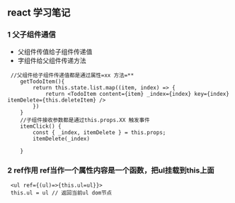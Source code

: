 ## react 学习笔记

### 1 父子组件通信

-   父组件传值给子组件传递值
-   字组件给父组件传递方法

```
 //父组件给子组件传递值都是通过属性=xx 方法=**
    getTodoItem(){
        return this.state.list.map((item, index) => {
            return <TodoItem content={item} _index={index} key={index} itemDelete={this.deleteItem} />
        })
    }
    //子组件接收参数都是通过this.props.XX 触发事件
    itemClick() {
        const { _index, itemDelete } = this.props;
        itemDelete(_index)

    }
```
### 2 ref作用 ref当作一个属性内容是一个函数，把ul挂载到this上面

~~~
 <ul ref={(ul)=>{this.ul=ul}}>
 this.ul = ul // 返回当前ul dom节点
~~~



